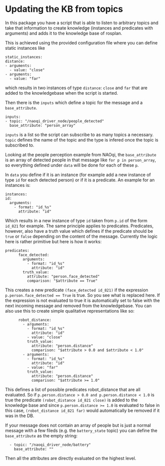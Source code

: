 # Updating the KB from topics

In this package you have a script that is able to listen to arbitrary topics and take that information to create knowledge (instances and predicates with arguments) and adds it to the knowledge base of rosplan.

This is achieved using the provided configuration file where you can define
static instances like
```
static_instances:
distance:
- arguments:
  - value: "close"
- arguments:
  - value: "far"
```

which results in two instances of type `distance`: `close` and `far` that are added to the knowledgebase when the script is started.

Then there is the `inputs` which define a topic for the message and a `base_attribute`.

```
inputs:
- topic: "/naoqi_driver_node/people_detected"
  base_attribute: "person_array"
```

`inputs` is a list so the script can subscribe to as many topics a necessary. `topic` defines the name of the topic and the type is infered once the topic is subscribed to.

Looking at the people perception example from NAOqi, the `base_attribute` is an array of detected people in that message like `for p in person_array`, so everything defined under `data` will be done for each of these `p`.

In `data` you define if it is an instance (for example add a new instance of type `id` for each detected person) or if it is a predicate. An example for an instances is:

```
instances:
id: 
  arguments:
    - format: "id_%s"
      attribute: "id"
```

Which results in a new instance of type `id` taken from `p.id` of the form `id_821` for example. The same principle applies to predicates. Predicates, however, also have a truth value which defines if the predicate should be `true` or `false` depending on the content of the message. Currently the logic here is rather primitive but here is how it works:

```
predicates:
      face_detected:
        arguments:
          - format: "id_%s"
            attribute: "id"
        truth_value:
          attribute: "person.face_detected"
          comparison: "$attribute == True"
```

This creates a new predicate `(face_detected id_821)` if the expression `p.person.face_detected == True` is true. So you see what is replaced here. If the expression is not evaluated to true it is automatically set to false with the next incoming message and removed from the knowledgebase. You can also use this to create simple qualitative representations like so:

```
      robot_distance:
        - arguments:
          - format: "id_%s"
            attribute: "id"
          - value: "close"
          truth_value:
            attribute: "person.distance"
            comparison: "$attribute > 0.0 and $attribute < 1.0"
        - arguments:
          - format: "id_%s"
            attribute: "id"
          - value: "far"
          truth_value:
            attribute: "person.distance"
            comparison: "$attribute >= 1.0"
```

This defines a list of possible predicates robot_distance that are all evaluated. So if `p.person.distance > 0.0 and p.person.distance < 1.0` is true the predicate `(robot_distance id_821 close)` is added to the knowledge base and since `p.person.distance >= 1.0` is evaluated to false in this case, `(robot_distance id_821 far)` would automatically be removed if it was in the DB.

If your message does not contain an array of people but is just a normal message with a few fileds (e.g. the `battery_state` topic) you can define the `base_attribute` as the empty string:

```
  - topic: "/naoqi_driver_node/battery"
    base_attribute: ""
```

Then all the attributes are directly evaluated on the highest level.